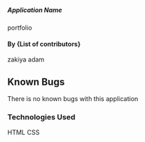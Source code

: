 ##### Application Name
portfolio

#### By {List of contributors}
zakiya adam

## Known Bugs
There is no known bugs with this application

### Technologies Used
HTML CSS 